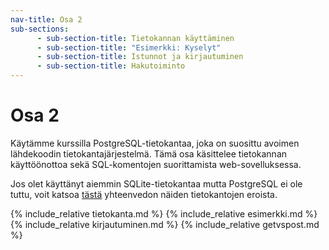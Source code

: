 ```yaml
---
nav-title: Osa 2
sub-sections:
      - sub-section-title: Tietokannan käyttäminen
      - sub-section-title: "Esimerkki: Kyselyt"
      - sub-section-title: Istunnot ja kirjautuminen
      - sub-section-title: Hakutoiminto
---
```

# Osa 2

Käytämme kurssilla PostgreSQL-tietokantaa, joka on suosittu avoimen lähdekoodin tietokantajärjestelmä. Tämä osa käsittelee tietokannan käyttöönottoa sekä SQL-komentojen suorittamista web-sovelluksessa.

Jos olet käyttänyt aiemmin SQLite-tietokantaa mutta PostgreSQL ei ole tuttu, voit katsoa [tästä]() yhteenvedon näiden tietokantojen eroista.

{% include_relative tietokanta.md %}
{% include_relative esimerkki.md %}
{% include_relative kirjautuminen.md %}
{% include_relative getvspost.md %}
